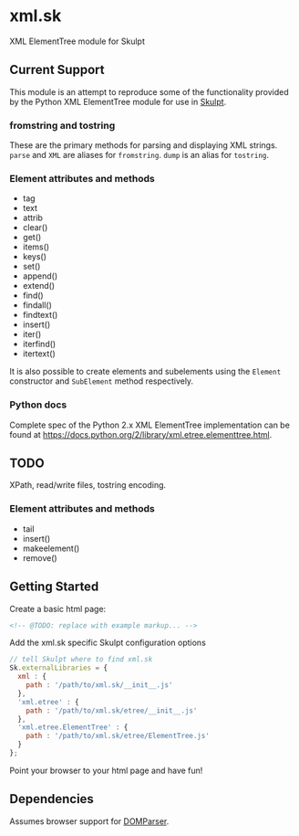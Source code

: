 xml.sk
=======

XML ElementTree module for Skulpt

## Current Support

This module is an attempt to reproduce some of the functionality provided by the Python XML ElementTree module for use in [Skulpt](http://www.skulpt.org/).

### fromstring and tostring

These are the primary methods for parsing and displaying XML strings. `parse` and `XML` are aliases for `fromstring`. `dump` is an alias for `tostring`.

### Element attributes and methods

* tag
* text
* attrib
* clear()
* get()
* items()
* keys()
* set()
* append()
* extend()
* find()
* findall()
* findtext()
* insert()
* iter()
* iterfind()
* itertext()

It is also possible to create elements and subelements using the `Element` constructor and `SubElement` method respectively.

### Python docs

Complete spec of the Python 2.x XML ElementTree implementation can be found at https://docs.python.org/2/library/xml.etree.elementtree.html.

## TODO

XPath, read/write files, tostring encoding.

### Element attributes and methods

* tail
* insert()
* makeelement()
* remove()

## Getting Started

Create a basic html page:

```html
<!-- @TODO: replace with example markup... -->
```

Add the xml.sk specific Skulpt configuration options
```js
// tell Skulpt where to find xml.sk
Sk.externalLibraries = {
  xml : {
    path : '/path/to/xml.sk/__init__.js'
  },
  'xml.etree' : {
    path : '/path/to/xml.sk/etree/__init__.js'
  },
  'xml.etree.ElementTree' : {
    path : '/path/to/xml.sk/etree/ElementTree.js'
  }
};
```

Point your browser to your html page and have fun!

## Dependencies

Assumes browser support for [DOMParser](https://developer.mozilla.org/en-US/docs/Web/API/DOMParser).
